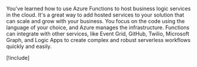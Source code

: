 You've learned how to use Azure Functions to host business logic services in the cloud. It's a great way to add hosted services to your solution that can scale and grow with your business. You focus on the code using the language of your choice, and Azure manages the infrastructure. Functions can integrate with other services, like Event Grid, GitHub, Twilio, Microsoft Graph, and Logic Apps to create complex and robust serverless workflows quickly and easily.

[!include[](../../../includes/azure-sandbox-cleanup.md)]
